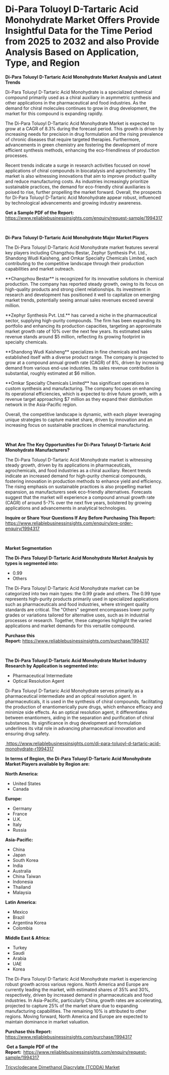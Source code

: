 <p><h1>Di-Para Toluoyl D-Tartaric Acid Monohydrate Market Offers Provide Insightful Data for the Time Period from 2025 to 2032 and also Provide Analysis Based on Application, Type, and Region</h1></p><p><strong>Di-Para Toluoyl D-Tartaric Acid Monohydrate Market Analysis and Latest Trends</strong></p>
<p><p>Di-Para Toluoyl D-Tartaric Acid Monohydrate is a specialized chemical compound primarily used as a chiral auxiliary in asymmetric synthesis and other applications in the pharmaceutical and food industries. As the demand for chiral molecules continues to grow in drug development, the market for this compound is expanding rapidly.</p><p>The Di-Para Toluoyl D-Tartaric Acid Monohydrate Market is expected to grow at a CAGR of 8.3% during the forecast period. This growth is driven by increasing needs for precision in drug formulation and the rising prevalence of chronic diseases that require targeted therapies. Furthermore, advancements in green chemistry are fostering the development of more efficient synthesis methods, enhancing the eco-friendliness of production processes.</p><p>Recent trends indicate a surge in research activities focused on novel applications of chiral compounds in biocatalysis and agrochemistry. The market is also witnessing innovations that aim to improve product quality and reduce manufacturing costs. As industries increasingly prioritize sustainable practices, the demand for eco-friendly chiral auxiliaries is poised to rise, further propelling the market forward. Overall, the prospects for Di-Para Toluoyl D-Tartaric Acid Monohydrate appear robust, influenced by technological advancements and growing industry awareness.</p></p>
<p><strong>Get a Sample PDF of the Report:&nbsp;</strong> <a href="https://www.reliablebusinessinsights.com/enquiry/request-sample/1994317?utm_campaign=3128&utm_medium=2&utm_source=Github&utm_content=ia&utm_term=03042025&utm_id=di-para-toluoyl-d-tartaric-acid-monohydrate">https://www.reliablebusinessinsights.com/enquiry/request-sample/1994317</a></p>
<p>&nbsp;</p>
<p><strong>Di-Para Toluoyl D-Tartaric Acid Monohydrate Major Market Players</strong></p>
<p><p>The Di-Para Toluoyl D-Tartaric Acid Monohydrate market features several key players including Changzhou Bestar, Zephyr Synthesis Pvt. Ltd., Shandong Wudi Kaisheng, and Omkar Specialty Chemicals Limited, each contributing to the competitive landscape through their production capabilities and market outreach.</p><p>**Changzhou Bestar** is recognized for its innovative solutions in chemical production. The company has reported steady growth, owing to its focus on high-quality products and strong client relationships. Its investment in research and development has positioned it well to capitalize on emerging market trends, potentially seeing annual sales revenues exceed several million.</p><p>**Zephyr Synthesis Pvt. Ltd.** has carved a niche in the pharmaceutical sector, supplying high-purity compounds. The firm has been expanding its portfolio and enhancing its production capacities, targeting an approximate market growth rate of 10% over the next few years. Its estimated sales revenue stands around $5 million, reflecting its growing footprint in specialty chemicals.</p><p>**Shandong Wudi Kaisheng** specializes in fine chemicals and has established itself with a diverse product range. The company is projected to grow at a compound annual growth rate (CAGR) of 8%, driven by increasing demand from various end-use industries. Its sales revenue contribution is substantial, roughly estimated at $6 million.</p><p>**Omkar Specialty Chemicals Limited** has significant operations in custom synthesis and manufacturing. The company focuses on enhancing its operational efficiencies, which is expected to drive future growth, with a revenue target approaching $7 million as they expand their distribution network in the Asia-Pacific region.</p><p>Overall, the competitive landscape is dynamic, with each player leveraging unique strategies to capture market share, driven by innovation and an increasing focus on sustainable practices in chemical manufacturing.</p></p>
<p>&nbsp;</p>
<p><strong>What Are The Key Opportunities For Di-Para Toluoyl D-Tartaric Acid Monohydrate Manufacturers?</strong></p>
<p><p>The Di-Para Toluoyl D-Tartaric Acid Monohydrate market is witnessing steady growth, driven by its applications in pharmaceuticals, agrochemicals, and food industries as a chiral auxiliary. Recent trends indicate an increased demand for high-purity chemical compounds, fostering innovation in production methods to enhance yield and efficiency. The rising emphasis on sustainable practices is also propelling market expansion, as manufacturers seek eco-friendly alternatives. Forecasts suggest that the market will experience a compound annual growth rate (CAGR) of around 5-7% over the next five years, bolstered by growing applications and advancements in analytical technologies.</p></p>
<p><strong>Inquire or Share Your Questions If Any Before Purchasing This Report:</strong> <a href="https://www.reliablebusinessinsights.com/enquiry/pre-order-enquiry/1994317?utm_campaign=3128&utm_medium=2&utm_source=Github&utm_content=ia&utm_term=03042025&utm_id=di-para-toluoyl-d-tartaric-acid-monohydrate">https://www.reliablebusinessinsights.com/enquiry/pre-order-enquiry/1994317</a></p>
<p>&nbsp;</p>
<p><strong>Market Segmentation</strong></p>
<p><strong>The Di-Para Toluoyl D-Tartaric Acid Monohydrate Market Analysis by types is segmented into:</strong></p>
<p><ul><li>0.99</li><li>Others</li></ul></p>
<p><p>The Di-Para Toluoyl D-Tartaric Acid Monohydrate market can be categorized into two main types: the 0.99 grade and others. The 0.99 type represents high-purity products primarily used in specialized applications such as pharmaceuticals and food industries, where stringent quality standards are critical. The "Others" segment encompasses lower purity grades or variations tailored for alternative uses, such as in industrial processes or research. Together, these categories highlight the varied applications and market demands for this versatile compound.</p></p>
<p><strong>Purchase this Report:&nbsp;</strong><a href="https://www.reliablebusinessinsights.com/purchase/1994317?utm_campaign=3128&utm_medium=2&utm_source=Github&utm_content=ia&utm_term=03042025&utm_id=di-para-toluoyl-d-tartaric-acid-monohydrate">https://www.reliablebusinessinsights.com/purchase/1994317</a></p>
<p>&nbsp;</p>
<p><strong>The Di-Para Toluoyl D-Tartaric Acid Monohydrate Market Industry Research by Application is segmented into:</strong></p>
<p><ul><li>Pharmaceutical Intermediate</li><li>Optical Resolution Agent</li></ul></p>
<p><p>Di-Para Toluoyl D-Tartaric Acid Monohydrate serves primarily as a pharmaceutical intermediate and an optical resolution agent. In pharmaceuticals, it is used in the synthesis of chiral compounds, facilitating the production of enantiomerically pure drugs, which enhance efficacy and minimize side effects. As an optical resolution agent, it differentiates between enantiomers, aiding in the separation and purification of chiral substances. Its significance in drug development and formulation underlines its vital role in advancing pharmaceutical innovation and ensuring drug safety.</p></p>
<p><a href="https://www.reliablebusinessinsights.com/di-para-toluoyl-d-tartaric-acid-monohydrate-r1994317?utm_campaign=3128&utm_medium=2&utm_source=Github&utm_content=ia&utm_term=03042025&utm_id=di-para-toluoyl-d-tartaric-acid-monohydrate">&nbsp;https://www.reliablebusinessinsights.com/di-para-toluoyl-d-tartaric-acid-monohydrate-r1994317</a></p>
<p><strong>In terms of Region, the Di-Para Toluoyl D-Tartaric Acid Monohydrate Market Players available by Region are:</strong></p>
<p>
    <p> <strong> North America: </strong>
        <ul>
            <li>United States</li>
            <li>Canada</li>
        </ul>
        </p> 
    <p> <strong> Europe: </strong>
        <ul>
            <li>Germany</li>
            <li>France</li>
            <li>U.K.</li>
            <li>Italy</li>
            <li>Russia</li>
        </ul>
        </p> 
    <p> <strong> Asia-Pacific: </strong>
        <ul>
            <li>China</li>
            <li>Japan</li>
            <li>South Korea</li>
            <li>India</li>
            <li>Australia</li>
            <li>China Taiwan</li>
            <li>Indonesia</li>
            <li>Thailand</li>
            <li>Malaysia</li>
        </ul>
        </p> 
    <p> <strong> Latin America: </strong>
        <ul>
            <li>Mexico</li>
            <li>Brazil</li>
            <li>Argentina Korea</li>
            <li>Colombia</li>
        </ul>
        </p> 
    <p> <strong> Middle East & Africa: </strong>
        <ul>
            <li>Turkey</li>
            <li>Saudi</li>
            <li>Arabia</li>
            <li>UAE</li>
            <li>Korea</li>
        </ul>
    </p>
    </p>
<p><p>The Di-Para Toluoyl D-Tartaric Acid Monohydrate market is experiencing robust growth across various regions. North America and Europe are currently leading the market, with estimated shares of 35% and 30%, respectively, driven by increased demand in pharmaceuticals and food industries. In Asia-Pacific, particularly China, growth rates are accelerating, projected to capture 25% of the market share due to expanding manufacturing capabilities. The remaining 10% is attributed to other regions. Moving forward, North America and Europe are expected to maintain dominance in market valuation.</p></p>
<p><strong>Purchase this Report: </strong><a href="https://www.reliablebusinessinsights.com/purchase/1994317?utm_campaign=3128&utm_medium=2&utm_source=Github&utm_content=ia&utm_term=03042025&utm_id=di-para-toluoyl-d-tartaric-acid-monohydrate">https://www.reliablebusinessinsights.com/purchase/1994317</a></p>
<p>&nbsp;<strong>Get a Sample PDF of the Report:&nbsp;&nbsp;</strong><a href="https://www.reliablebusinessinsights.com/enquiry/request-sample/1994317?utm_campaign=3128&utm_medium=2&utm_source=Github&utm_content=ia&utm_term=03042025&utm_id=di-para-toluoyl-d-tartaric-acid-monohydrate">https://www.reliablebusinessinsights.com/enquiry/request-sample/1994317</a></p>
<p><strong></strong></p>
<p><p><a href="https://github.com/micbotam/Market-Research-Report-List-1/blob/main/tricyclodecane-dimethanol-diacrylate-tcdda-market.md?utm_campaign=3128&utm_medium=2&utm_source=Github&utm_content=ia&utm_term=03042025&utm_id=di-para-toluoyl-d-tartaric-acid-monohydrate">Tricyclodecane Dimethanol Diacrylate (TCDDA) Market</a></p></p>